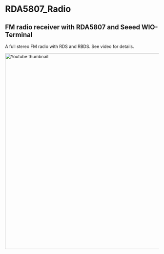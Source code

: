 # RDA5807_Radio
## FM radio receiver with RDA5807 and Seeed WIO-Terminal

A full stereo FM radio with RDS and RBDS. See video for details.

[<img src="thumbnail.png" alt="Youtube thumbnail" width="640">](https://youtu.be/cmtmaMzo8uM)